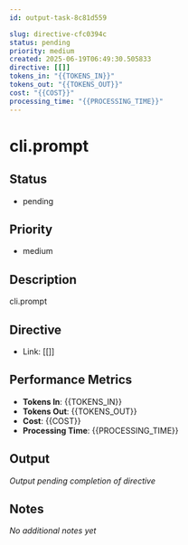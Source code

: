 ```yaml
---
id: output-task-8c81d559

slug: directive-cfc0394c
status: pending
priority: medium
created: 2025-06-19T06:49:30.505833
directive: [[]]
tokens_in: "{{TOKENS_IN}}"
tokens_out: "{{TOKENS_OUT}}"
cost: "{{COST}}"
processing_time: "{{PROCESSING_TIME}}"
---
```


# cli.prompt

## Status
- pending

## Priority  
- medium

## Description
cli.prompt

## Directive
- Link: [[]]

## Performance Metrics
- **Tokens In**: {{TOKENS_IN}}
- **Tokens Out**: {{TOKENS_OUT}}  
- **Cost**: {{COST}}
- **Processing Time**: {{PROCESSING_TIME}}

## Output
_Output pending completion of directive_

## Notes
_No additional notes yet_